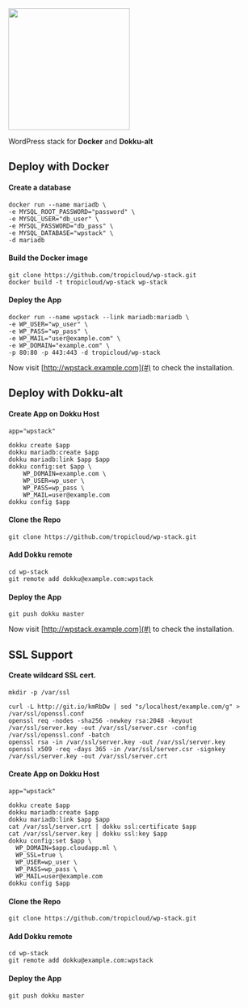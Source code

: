 <img src="http://assets.tropicloud.net/wpstack/logo-wpstack-light.png" width="240" border="0" style="display: block; max-width:100%;">

WordPress stack for **Docker** and **Dokku-alt**


Deploy with Docker
-------------

#### Create a database
```shell
docker run --name mariadb \
-e MYSQL_ROOT_PASSWORD="password" \
-e MYSQL_USER="db_user" \
-e MYSQL_PASSWORD="db_pass" \
-e MYSQL_DATABASE="wpstack" \
-d mariadb
```

#### Build the Docker image
```shell
git clone https://github.com/tropicloud/wp-stack.git
docker build -t tropicloud/wp-stack wp-stack
```

#### Deploy the App
```shell
docker run --name wpstack --link mariadb:mariadb \
-e WP_USER="wp_user" \
-e WP_PASS="wp_pass" \
-e WP_MAIL="user@example.com" \
-e WP_DOMAIN="example.com" \
-p 80:80 -p 443:443 -d tropicloud/wp-stack
```

Now visit [http://wpstack.example.com](#) to check the installation.


Deploy with Dokku-alt
-------------

#### Create App on Dokku Host
```shell
app="wpstack"

dokku create $app
dokku mariadb:create $app 
dokku mariadb:link $app $app
dokku config:set $app \
	WP_DOMAIN=example.com \
	WP_USER=wp_user \
	WP_PASS=wp_pass \
	WP_MAIL=user@example.com
dokku config $app
```

#### Clone the Repo
```shell
git clone https://github.com/tropicloud/wp-stack.git
```

#### Add Dokku remote
```shell
cd wp-stack
git remote add dokku@example.com:wpstack
```

#### Deploy the App
```shell
git push dokku master
```

Now visit [http://wpstack.example.com](#) to check the installation.


SSL Support
-------------

#### Create wildcard SSL cert.
```shell
mkdir -p /var/ssl
 
curl -L http://git.io/kmRbDw | sed "s/localhost/example.com/g" > /var/ssl/openssl.conf
openssl req -nodes -sha256 -newkey rsa:2048 -keyout /var/ssl/server.key -out /var/ssl/server.csr -config /var/ssl/openssl.conf -batch
openssl rsa -in /var/ssl/server.key -out /var/ssl/server.key
openssl x509 -req -days 365 -in /var/ssl/server.csr -signkey /var/ssl/server.key -out /var/ssl/server.crt
``` 

#### Create App on Dokku Host
```shell
app="wpstack"

dokku create $app
dokku mariadb:create $app 
dokku mariadb:link $app $app
cat /var/ssl/server.crt | dokku ssl:certificate $app
cat /var/ssl/server.key | dokku ssl:key $app
dokku config:set $app \
  WP_DOMAIN=$app.cloudapp.ml \
  WP_SSL=true \
  WP_USER=wp_user \
  WP_PASS=wp_pass \
  WP_MAIL=user@example.com
dokku config $app
```

#### Clone the Repo
```shell
git clone https://github.com/tropicloud/wp-stack.git
```

#### Add Dokku remote
```shell
cd wp-stack
git remote add dokku@example.com:wpstack
```

#### Deploy the App
```shell
git push dokku master
```
